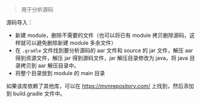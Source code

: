 > 用于分析源码

源码导入：

* 新建 module，删除不需要的文件（也可以将已有 module 拷贝删除源码，这样就可以避免删除新建 module 多余文件）
* 在 `.gradle`  文件找到要分析源码的 aar 文件和 source 的 jar 文件，解压 aar 得到资源文件，解压 jar 得到源码文件，jar 解压目录修改为 java，将 java 目录拷贝到 aar 解压目录中。
* 将整个目录放到 module 的 main 目录



如果该库依赖了其他库，可以在 https://mvnrepository.com/ 上找到，然后添加到 build.gradle 文件中。